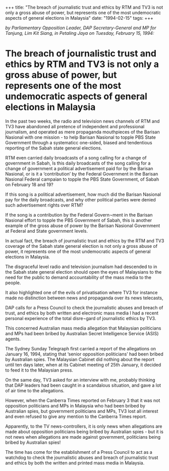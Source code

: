 +++ 
title: "The breach of journalistic trust and ethics by RTM and TV3 is not only a gross abuse of power, but represents one of the most undemocratic aspects of general elections in Malaysia"
date: "1994-02-15"
tags:
+++

_by Parliamentary Opposition Leader, DAP Secretary-General and MP for Tanjung, Lim Kit Siang, in Petaling Jaya on Tuesday, February 15, 1994:_

# The breach of journalistic trust and ethics by RTM and TV3 is not only a gross abuse of power, but represents one of the most undemocratic aspects of general elections in Malaysia

In the past two weeks, the radio and television news channels of RTM and TV3 have abandoned all pretence of independent and professional journalism, and operated as mere propaganda mouthpieces of the Barisan Nasional with one mission - to help Barisan Nasional to topple PBS State Government through a systematicc one-sided, biased and tendentious reporting of the Sabah state general elections.</u>

RTM even carried daily broadcasts of a song calling for a change of government in Sabah, Is this daily broadcasts of the song calling for a change of government a political advertisement paid for by the Barisan Nasional, or is it a ‘contribution’ by the Federal Government in the Barisan Nasional Federal campaian to topple the PBS State Government, of Sabah on February 18 and 19?

If this song is a political advertisement, how much did the Barisan Nasional pay for the daily broadcasts, and why other political parties were denied such advertisement rights over RTM?

If the song is a contribution by the Federal Govern¬ment in the Barisan Nasional effort to topple the PBS Government of Sabah, this is another example of the gross abuse of power by the Barisan Nasional Government at Federal and State government levels.

In actual fact, the breach of journalistic trust and ethics by the RTM and TV3 coverage of the Sabah state general election is not only a gross abuse of power, it represents one of the most undemocratic aspects of general elections in Malaysia.

The disgraceful level radio and television journalism had descended to in the Sabah state general election should open the eyes of Malaysians to the need for the public to demand accountability of the mass media to the people.

It also highlighted one of the evils of privatisation where TV3 for instance made no distinction between news and propaganda over its news telecasts,

DAP calls for a Press Council to check the journalistic abuses and breach of trust, and ethics by both written and electronic mass media
I had a recent personal experience of the total disre¬gard of journalistic ethics by TV3.

This concerned Australian mass media allegation that Malaysian politicians and MPs had been bribed by Australian Secret Intelligence Service (ASIS) agents.

The Sydney Sunday Telegraph first carried a report of the allegations on January 16, 1994, stating that ‘senior opposition politicians’ had been bribed by Australian spies. The Malaysian Cabinet did nothing about the report until ten days later, when at its Cabinet meeting of 25th January, it decided to feed it to the Malaysian press.

On the same day, TV3 asked for an interview with me, probably thinking that DAP leaders had been caught in a scandalous situation, and gave a lot of air time to the allegations.

However, when the Canberra Times reported on February 3 that it was not opposition politicians and MPs in Malaysia who had been bribed by Australian spies, but government politicians and MPs, TV3 lost all interest and even refused to give any mention to the Canberra Times report.

Apparently, to the TV news-controllers, it is only news when allegations are made about opposition politicians being bribed by Australian spies - but it is not news when allegations are made against government, politicians being bribed by Australian spies!

The time has come for the establishment of a Press Council to act as a watchdog to check the journalistic abuses and breach of journalistic trust and ethics by both the written and printed mass media in Malaysia.
 
